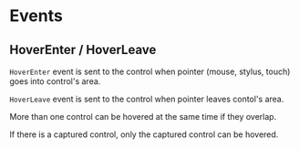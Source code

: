 # Events

## HoverEnter / HoverLeave

`HoverEnter` event is sent to the control when pointer (mouse, stylus, touch) goes into control's area.

`HoverLeave` event is sent to the control when pointer leaves contol's area.

More than one control can be hovered at the same time if they overlap.

If there is a captured control, only the captured control can be hovered.
